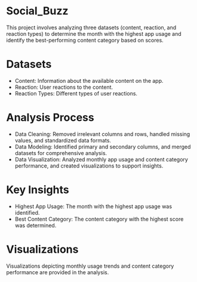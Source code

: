 # Social_Buzz
This project involves analyzing three datasets (content, reaction, and reaction types) to determine the month with the highest app usage and identify the best-performing content category based on scores.

# Datasets
* Content: Information about the available content on the app.
* Reaction: User reactions to the content.
* Reaction Types: Different types of user reactions.

# Analysis Process
* Data Cleaning: Removed irrelevant columns and rows, handled missing values, and standardized data formats.
* Data Modeling: Identified primary and secondary columns, and merged datasets for comprehensive analysis.
* Data Visualization: Analyzed monthly app usage and content category performance, and created visualizations to support insights.

# Key Insights
* Highest App Usage: The month with the highest app usage was identified.
* Best Content Category: The content category with the highest score was determined.

# Visualizations
Visualizations depicting monthly usage trends and content category performance are provided in the analysis.
